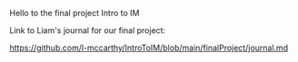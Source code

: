 Hello to the final project Intro to IM

Link to Liam's journal for our final project:

https://github.com/l-mccarthy/IntroToIM/blob/main/finalProject/journal.md
